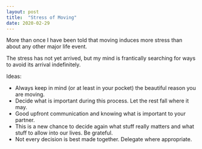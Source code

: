 ```yaml
---
layout: post
title:  "Stress of Moving"
date: 2020-02-29
---
```


More than once I have been told that moving induces more stress than about any other major life event.

The stress has not yet arrived, but my mind is frantically searching for ways to avoid its arrival indefinitely.

Ideas:
- Always keep in mind (or at least in your pocket) the beautiful reason you are moving.
- Decide what is important during this process. Let the rest fall where it may.
- Good upfront communication and knowing what is important to your partner.
- This is a new chance to decide again what stuff really matters and what stuff to allow into our lives. Be grateful.
- Not every decision is best made together. Delegate where appropriate. 
